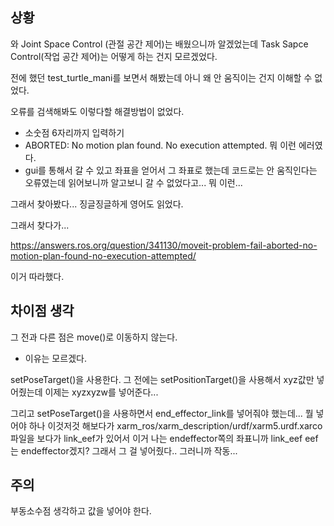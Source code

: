 ## 상황 

와 Joint Space Control (관절 공간 제어)는 배웠으니까 알겠었는데 Task Sapce Control(작업 공간 제어)는 어떻게 하는 건지 모르겠었다.

전에 했던 test_turtle_mani를 보면서 해봤는데 아니 왜 안 움직이는 건지 이해할 수 없었다.

오류를 검색해봐도 이렇다할 해결방법이 없었다.

- 소숫점 6자리까지 입력하기
- ABORTED: No motion plan found. No execution attempted. 뭐 이런 에러였다.
- gui를 통해서 갈 수 있고 좌표을 얻어서 그 좌표로 했는데 코드로는 안 움직인다는 오류였는데 읽어보니까 알고보니 갈 수 없었다고... 뭐 이런...



그래서 찾아봤다... 징글징글하게 영어도 읽었다.

그래서 찾다가...

https://answers.ros.org/question/341130/moveit-problem-fail-aborted-no-motion-plan-found-no-execution-attempted/



이거 따라했다.



## 차이점 생각 

그 전과 다른 점은 move()로 이동하지 않는다.

- 이유는 모르겠다.

setPoseTarget()을 사용한다. 그 전에는 setPositionTarget()을 사용해서 xyz값만 넣어줬는데 이제는 xyzxyzw를 넣어준다...

그리고 setPoseTarget()을 사용하면서 end_effector_link를 넣어줘야 했는데... 뭘 넣어야 하나 이것저것 해보다가 xarm_ros/xarm_description/urdf/xarm5.urdf.xarco 파일을 보다가 link_eef가 있어서 이거 나는 endeffector쪽의 좌표니까 link_eef eef는 endeffector겠지? 그래서 그 걸 넣어줬다.. 그러니까 작동...





## 주의

부동소수점 생각하고 값을 넣어야 한다.